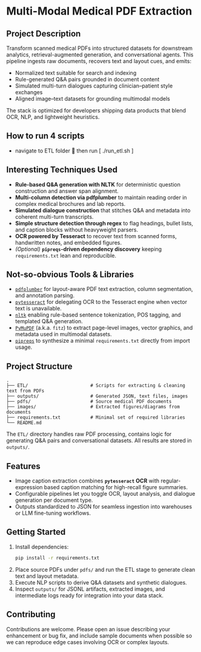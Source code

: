 # Multi-Modal Medical PDF Extraction

## Project Description

Transform scanned medical PDFs into structured datasets for downstream analytics, retrieval-augmented generation, and conversational agents. This pipeline ingests raw documents, recovers text and layout cues, and emits:

- Normalized text suitable for search and indexing
- Rule-generated Q&A pairs grounded in document content
- Simulated multi-turn dialogues capturing clinician–patient style exchanges
- Aligned image–text datasets for grounding multimodal models

The stack is optimized for developers shipping data products that blend OCR, NLP, and lightweight heuristics.

## How to run 4 scripts 
- navigate to ETL folder 📂  then   run  [ ./run_etl.sh ] 


## Interesting Techniques Used

- **Rule-based Q&A generation with NLTK** for deterministic question construction and answer span alignment.
- **Multi-column detection via pdfplumber** to maintain reading order in complex medical brochures and lab reports.
- **Simulated dialogue construction** that stitches Q&A and metadata into coherent multi-turn transcripts.
- **Simple structure detection through regex** to flag headings, bullet lists, and caption blocks without heavyweight parsers.
- **OCR powered by Tesseract** to recover text from scanned forms, handwritten notes, and embedded figures.
- _(Optional)_ **`pipreqs`-driven dependency discovery** keeping `requirements.txt` lean and reproducible.

## Not-so-obvious Tools & Libraries

- [`pdfplumber`](https://github.com/jsvine/pdfplumber) for layout-aware PDF text extraction, column segmentation, and annotation parsing.
- [`pytesseract`](https://github.com/madmaze/pytesseract) for delegating OCR to the Tesseract engine when vector text is unavailable.
- [`nltk`](https://www.nltk.org/) enabling rule-based sentence tokenization, POS tagging, and templated Q&A generation.
- [`PyMuPDF`](https://pymupdf.readthedocs.io/) (a.k.a. `fitz`) to extract page-level images, vector graphics, and metadata used in multimodal datasets.
- [`pipreqs`](https://github.com/bndr/pipreqs) to synthesize a minimal `requirements.txt` directly from import usage.

## Project Structure

```
.
├── ETL/                       # Scripts for extracting & cleaning text from PDFs
├── outputs/                   # Generated JSON, text files, images
├── pdfs/                      # Source medical PDF documents
├── images/                    # Extracted figures/diagrams from documents
├── requirements.txt           # Minimal set of required libraries
└── README.md
```

The `ETL/` directory handles raw PDF processing, contains logic for generating Q&A pairs and conversational datasets. All results are stored in `outputs/`.

## Features

- Image caption extraction combines **`pytesseract` OCR** with regular-expression based caption matching for high-recall figure summaries.
- Configurable pipelines let you toggle OCR, layout analysis, and dialogue generation per document type.
- Outputs standardized to JSON for seamless ingestion into warehouses or LLM fine-tuning workflows.

## Getting Started

1. Install dependencies:
   ```bash
   pip install -r requirements.txt
   ```
2. Place source PDFs under `pdfs/` and run the ETL stage to generate clean text and layout metadata.
3. Execute NLP scripts to derive Q&A datasets and synthetic dialogues.
4. Inspect `outputs/` for JSONL artifacts, extracted images, and intermediate logs ready for integration into your data stack.

## Contributing

Contributions are welcome. Please open an issue describing your enhancement or bug fix, and include sample documents when possible so we can reproduce edge cases involving OCR or complex layouts.
